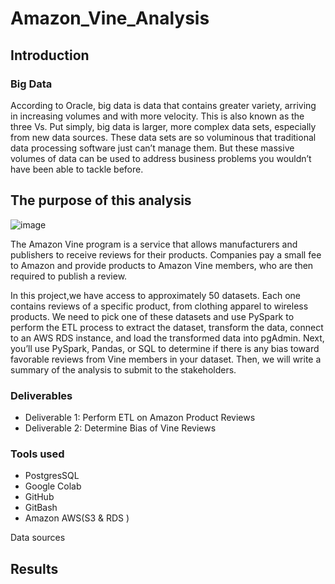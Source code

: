# Amazon_Vine_Analysis

## Introduction
### Big Data

According to Oracle,  big data is data that contains greater variety, arriving in increasing volumes and with more velocity. This is also known as the three Vs.
Put simply, big data is larger, more complex data sets, especially from new data sources. These data sets are so voluminous that traditional data processing software just can’t manage them. But these massive volumes of data can be used to address business problems you wouldn’t have been able to tackle before.

## The purpose of this analysis

![image](https://user-images.githubusercontent.com/89704371/179875419-cd4aa444-83da-4bbc-9bdf-dd3b9c2da6b7.png)

The Amazon Vine program is a service that allows manufacturers and publishers to receive reviews for their products. Companies pay a small fee to Amazon and provide products to Amazon Vine members, who are then required to publish a review.

In this project,we have access to approximately 50 datasets. Each one contains reviews of a specific product, from clothing apparel to wireless products. We need to pick one of these datasets and use PySpark to perform the ETL process to extract the dataset, transform the data, connect to an AWS RDS instance, and load the transformed data into pgAdmin. Next, you’ll use PySpark, Pandas, or SQL to determine if there is any bias toward favorable reviews from Vine members in your dataset. Then, we will write a summary of the analysis to submit to the stakeholders.

### Deliverables

* Deliverable 1: Perform ETL on Amazon Product Reviews
* Deliverable 2: Determine Bias of Vine Reviews

### Tools used

* PostgresSQL
* Google Colab
* GitHub
* GitBash
* Amazon AWS(S3 & RDS )

Data sources

## Results



